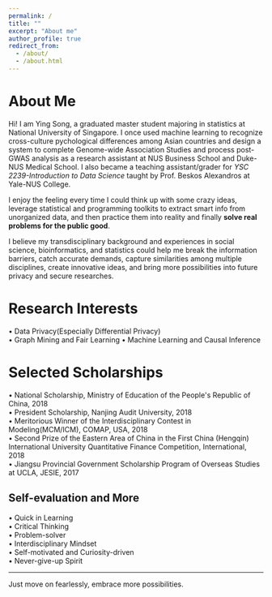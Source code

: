 ```yaml
---
permalink: /
title: ""
excerpt: "About me"
author_profile: true
redirect_from: 
  - /about/
  - /about.html
---
```


About Me
====== 
Hi! I am Ying Song, a graduated master student majoring in statistics at National University of Singapore. I once used machine learning to recognize cross-culture pychological differences among Asian countries and design a system to complete Genome-wide Association Studies and process post-GWAS analysis as a research assistant at NUS Business School and Duke-NUS Medical School. I also became a teaching assistant/grader for _YSC 2239-Introduction to Data Science_ taught by Prof. Beskos Alexandros at Yale-NUS College.  
  
I enjoy the feeling every time I could think up with some crazy ideas, leverage statistical and programming toolkits to extract smart info from unorganized data, and then practice them into reality and finally **solve real problems for the public good**.  
  
I believe my transdisciplinary background and experiences in social science, bioinformatics, and statistics could help me break the information barriers, catch accurate demands, capture similarities among multiple disciplines, create innovative ideas, and bring more possibilities into future privacy and secure researches.  

Research Interests
======
• Data Privacy(Especially Differential Privacy)  
• Graph Mining and Fair Learning
• Machine Learning and Causal Inference

Selected Scholarships
======
• National Scholarship, Ministry of Education of the People's Republic of China, 2018  
• President Scholarship, Nanjing Audit University, 2018  
• Meritorious Winner of the Interdisciplinary Contest in Modeling(MCM/ICM), COMAP, USA, 2018  
• Second Prize of the Eastern Area of China in the First China (Hengqin) International University Quantitative Finance Competition, International, 2018  
• Jiangsu Provincial Government Scholarship Program of Overseas Studies at UCLA, JESIE, 2017  

Self-evaluation and More
------
• Quick in Learning  
• Critical Thinking  
• Problem-solver  
• Interdisciplinary Mindset  
• Self-motivated and Curiosity-driven  
• Never-give-up Spirit  

------
Just move on fearlessly, embrace more possibilities.

